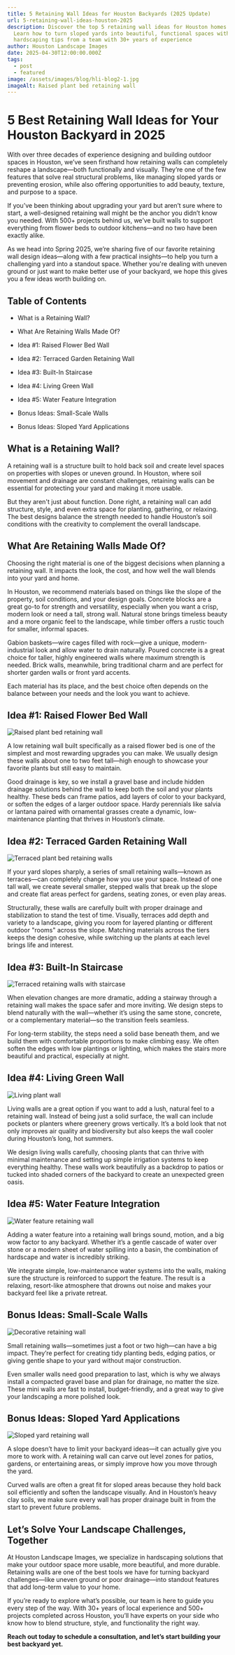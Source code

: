 ```yaml
---
title: 5 Retaining Wall Ideas for Houston Backyards (2025 Update)
url: 5-retaining-wall-ideas-houston-2025
description: Discover the top 5 retaining wall ideas for Houston homes in 2025.
  Learn how to turn sloped yards into beautiful, functional spaces with expert
  hardscaping tips from a team with 30+ years of experience
author: Houston Landscape Images
date: 2025-04-30T12:00:00.000Z
tags:
  - post
  - featured
image: /assets/images/blog/hli-blog2-1.jpg
imageAlt: Raised plant bed retaining wall
---
```

# **5 Best Retaining Wall Ideas for Your Houston Backyard in 2025**

With over three decades of experience designing and building outdoor spaces in Houston, we’ve seen firsthand how retaining walls can completely reshape a landscape—both functionally and visually. They’re one of the few features that solve real structural problems, like managing sloped yards or preventing erosion, while also offering opportunities to add beauty, texture, and purpose to a space.

If you’ve been thinking about upgrading your yard but aren’t sure where to start, a well-designed retaining wall might be the anchor you didn’t know you needed. With 500+ projects behind us, we’ve built walls to support everything from flower beds to outdoor kitchens—and no two have been exactly alike.

As we head into Spring 2025, we’re sharing five of our favorite retaining wall design ideas—along with a few practical insights—to help you turn a challenging yard into a standout space. Whether you're dealing with uneven ground or just want to make better use of your backyard, we hope this gives you a few ideas worth building on.





## **Table of Contents**

* What is a Retaining Wall?


* What Are Retaining Walls Made Of?


* Idea #1: Raised Flower Bed Wall


* Idea #2: Terraced Garden Retaining Wall


* Idea #3: Built-In Staircase


* Idea #4: Living Green Wall


* Idea #5: Water Feature Integration


* Bonus Ideas: Small-Scale Walls


* Bonus Ideas: Sloped Yard Applications







## **What is a Retaining Wall?**

A retaining wall is a structure built to hold back soil and create level spaces on properties with slopes or uneven ground. In Houston, where soil movement and drainage are constant challenges, retaining walls can be essential for protecting your yard and making it more usable.

But they aren't just about function. Done right, a retaining wall can add structure, style, and even extra space for planting, gathering, or relaxing. The best designs balance the strength needed to handle Houston’s soil conditions with the creativity to complement the overall landscape.





## **What Are Retaining Walls Made Of?**

Choosing the right material is one of the biggest decisions when planning a retaining wall. It impacts the look, the cost, and how well the wall blends into your yard and home.

In Houston, we recommend materials based on things like the slope of the property, soil conditions, and your design goals. Concrete blocks are a great go-to for strength and versatility, especially when you want a crisp, modern look or need a tall, strong wall. Natural stone brings timeless beauty and a more organic feel to the landscape, while timber offers a rustic touch for smaller, informal spaces.

Gabion baskets—wire cages filled with rock—give a unique, modern-industrial look and allow water to drain naturally. Poured concrete is a great choice for taller, highly engineered walls where maximum strength is needed. Brick walls, meanwhile, bring traditional charm and are perfect for shorter garden walls or front yard accents.

Each material has its place, and the best choice often depends on the balance between your needs and the look you want to achieve.





## **Idea #1: Raised Flower Bed Wall**

![Raised plant bed retaining wall](/assets/images/blog/hli-blog2-1.jpg)

A low retaining wall built specifically as a raised flower bed is one of the simplest and most rewarding upgrades you can make. We usually design these walls about one to two feet tall—high enough to showcase your favorite plants but still easy to maintain.

Good drainage is key, so we install a gravel base and include hidden drainage solutions behind the wall to keep both the soil and your plants healthy. These beds can frame patios, add layers of color to your backyard, or soften the edges of a larger outdoor space. Hardy perennials like salvia or lantana paired with ornamental grasses create a dynamic, low-maintenance planting that thrives in Houston’s climate.





## **Idea #2: Terraced Garden Retaining Wall**

![Terraced plant bed retaining walls](/assets/images/blog/hli-blog2-2.jpg)

If your yard slopes sharply, a series of small retaining walls—known as terraces—can completely change how you use your space. Instead of one tall wall, we create several smaller, stepped walls that break up the slope and create flat areas perfect for gardens, seating zones, or even play areas.

Structurally, these walls are carefully built with proper drainage and stabilization to stand the test of time. Visually, terraces add depth and variety to a landscape, giving you room for layered planting or different outdoor "rooms" across the slope. Matching materials across the tiers keeps the design cohesive, while switching up the plants at each level brings life and interest.





## **Idea #3: Built-In Staircase**

![Terraced retaining walls with staircase](/assets/images/blog/hli-blog2-3.jpg)

When elevation changes are more dramatic, adding a stairway through a retaining wall makes the space safer and more inviting. We design steps to blend naturally with the wall—whether it’s using the same stone, concrete, or a complementary material—so the transition feels seamless.

For long-term stability, the steps need a solid base beneath them, and we build them with comfortable proportions to make climbing easy. We often soften the edges with low plantings or lighting, which makes the stairs more beautiful and practical, especially at night.





## **Idea #4: Living Green Wall**

![Living plant wall](/assets/images/blog/hli-blog2-4.jpg)

Living walls are a great option if you want to add a lush, natural feel to a retaining wall. Instead of being just a solid surface, the wall can include pockets or planters where greenery grows vertically. It’s a bold look that not only improves air quality and biodiversity but also keeps the wall cooler during Houston’s long, hot summers.

We design living walls carefully, choosing plants that can thrive with minimal maintenance and setting up simple irrigation systems to keep everything healthy. These walls work beautifully as a backdrop to patios or tucked into shaded corners of the backyard to create an unexpected green oasis.





## **Idea #5: Water Feature Integration**

![Water feature retaining wall](/assets/images/blog/hli-blog2-5.jpg)

Adding a water feature into a retaining wall brings sound, motion, and a big wow factor to any backyard. Whether it’s a gentle cascade of water over stone or a modern sheet of water spilling into a basin, the combination of hardscape and water is incredibly striking.

We integrate simple, low-maintenance water systems into the walls, making sure the structure is reinforced to support the feature. The result is a relaxing, resort-like atmosphere that drowns out noise and makes your backyard feel like a private retreat.





## **Bonus Ideas: Small-Scale Walls**

![Decorative retaining wall](/assets/images/blog/hli-blog2-6.jpg)

Small retaining walls—sometimes just a foot or two high—can have a big impact. They’re perfect for creating tidy planting beds, edging patios, or giving gentle shape to your yard without major construction.

Even smaller walls need good preparation to last, which is why we always install a compacted gravel base and plan for drainage, no matter the size. These mini walls are fast to install, budget-friendly, and a great way to give your landscaping a more polished look.





## **Bonus Ideas: Sloped Yard Applications**

![Sloped yard retaining wall](/assets/images/blog/hli-blog2-7.jpg)

A slope doesn’t have to limit your backyard ideas—it can actually give you more to work with. A retaining wall can carve out level zones for patios, gardens, or entertaining areas, or simply improve how you move through the yard.

Curved walls are often a great fit for sloped areas because they hold back soil efficiently and soften the landscape visually. And in Houston’s heavy clay soils, we make sure every wall has proper drainage built in from the start to prevent future problems.





## **Let’s Solve Your Landscape Challenges, Together**

At Houston Landscape Images, we specialize in hardscaping solutions that make your outdoor space more usable, more beautiful, and more durable. Retaining walls are one of the best tools we have for turning backyard challenges—like uneven ground or poor drainage—into standout features that add long-term value to your home.

If you’re ready to explore what’s possible, our team is here to guide you every step of the way. With 30+ years of local experience and 500+ projects completed across Houston, you’ll have experts on your side who know how to blend structure, style, and functionality the right way.

**Reach out today to schedule a consultation, and let’s start building your best backyard yet.**
